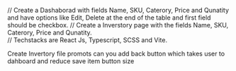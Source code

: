 // Create a Dashaborad with fields Name, SKU, Caterory, Price and Qunatity and have options like Edit, Delete at the end of the table and first field should be checkbox.
// Create a Inverstory page with the fields Name, SKU, Caterory, Price and Qunatity.  
// Techstacks are React Js, Typescript, SCSS and Vite.

Create Invertory file promots
can you add back button which takes user to dahboard and reduce save item button size

